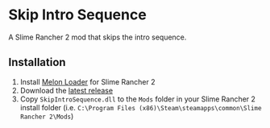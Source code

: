 # Skip Intro Sequence

A Slime Rancher 2 mod that skips the intro sequence.

## Installation

1. Install [Melon Loader](https://melonwiki.xyz/#/?id=automated-installation) for Slime Rancher 2
1. Download the [latest release](https://github.com/markekraus/SR2SkipIntroSequence/releases)
1. Copy `SkipIntroSequence.dll` to the `Mods` folder in your Slime Rancher 2 install folder (i.e. `C:\Program Files (x86)\Steam\steamapps\common\Slime Rancher 2\Mods`)
